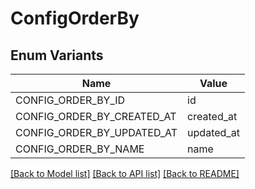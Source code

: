 # ConfigOrderBy

## Enum Variants

| Name | Value |
|---- | -----|
| CONFIG_ORDER_BY_ID | id |
| CONFIG_ORDER_BY_CREATED_AT | created_at |
| CONFIG_ORDER_BY_UPDATED_AT | updated_at |
| CONFIG_ORDER_BY_NAME | name |


[[Back to Model list]](../README.md#documentation-for-models) [[Back to API list]](../README.md#documentation-for-api-endpoints) [[Back to README]](../README.md)


